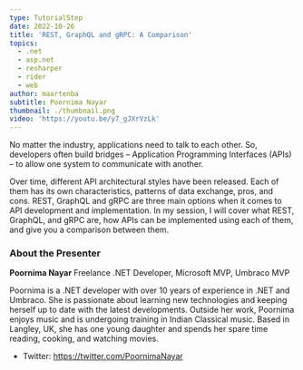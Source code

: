 ```yaml
---
type: TutorialStep
date: 2022-10-26
title: 'REST, GraphQL and gRPC: A Comparison'
topics:
  - .net
  - asp.net
  - resharper
  - rider
  - web
author: maartenba
subtitle: Poornima Nayar
thumbnail: ./thumbnail.png
video: 'https://youtu.be/y7_gJXrVzLk'
---
```


No matter the industry, applications need to talk to each other. So, developers often build bridges – Application Programming Interfaces (APIs) – to allow one system to communicate with another.

Over time, different API architectural styles have been released. Each of them has its own characteristics, patterns of data exchange, pros, and cons. REST, GraphQL and gRPC are three main options when it comes to API development and implementation. In my session, I will cover what REST, GraphQL, and gRPC are, how APIs can be implemented using each of them, and give you a comparison between them.

### About the Presenter

**Poornima Nayar** Freelance .NET Developer, Microsoft MVP, Umbraco MVP

Poornima is a .NET developer with over 10 years of experience in .NET and Umbraco. She is passionate about learning new technologies and keeping herself up to date with the latest developments. Outside her work, Poornima enjoys music and is undergoing training in Indian Classical music. Based in Langley, UK, she has one young daughter and spends her spare time reading, cooking, and watching movies.

* Twitter: https://twitter.com/PoornimaNayar
